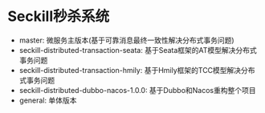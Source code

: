 # Seckill秒杀系统

- master: 微服务主版本(基于可靠消息最终一致性解决分布式事务问题)
- seckill-distributed-transaction-seata: 基于Seata框架的AT模型解决分布式事务问题
- seckill-distributed-transaction-hmily: 基于Hmily框架的TCC模型解决分布式事务问题
- seckill-distributed-dubbo-nacos-1.0.0: 基于Dubbo和Nacos重构整个项目
- general: 单体版本